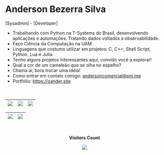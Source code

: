 
<h1> Anderson Bezerra Silva </h1>

[Sysadmin] - [Developer]

- Trabalhando com Python na T-Systems do Brasil, desenvolvendo aplicações e automações. Tratando dados voltados a observabilidade.
- Faço Ciência da Computação na UAM
- Linguagens que costumo utilizar em projetos: C, C++, Shell Script, Python, Lua e Julia. 
- Tenho alguns projetos interessantes aqui, convido você a explorar! 
- Qual a cor de um camaleão que se olha no espelho?
- Chama aí, bora trocar uma idéia!
- Como entrar em contato comigo: andersoncomercial@pm.me
- Portfólio: https://oander.site  
<br> <br>

<div align="center">
 <!--
 <a href="https://github.com/oanderoficial">
  <!–-
<img height="180em" src= "https://github-readme-stats.vercel.app/api?username=oanderoficial&show_icons=true&theme=dark&include_all_commits=true&count_private=true"/>
<img height="180em" src = "https://github-readme-stats.vercel.app/api/top-langs/?username=oanderoficial&layout=compact&langs_count=7&theme=dark" />
  -->
  </div>

 
| ![](http://github-profile-summary-cards.vercel.app/api/cards/stats?username=oanderoficial&theme=github_dark) | ![](http://github-profile-summary-cards.vercel.app/api/cards/repos-per-language?username=oanderoficial&theme=github_dark) | ![](http://github-profile-summary-cards.vercel.app/api/cards/most-commit-language?username=oanderoficial&theme=github_dark) |
| :-: | :-: | :-: |

| ![](http://github-profile-summary-cards.vercel.app/api/cards/profile-details?username=oanderoficial&theme=github_dark) | ![](https://github-readme-streak-stats.herokuapp.com?user=oanderoficial&theme=github-dark&hide_border=true) |
| :-: | :-: |
 
<div align="center">
<br><p align="centre"><b>Visitors Count</b></p>  
<p align="center"><img align="center" src="https://profile-counter.glitch.me/{oanderoficial}/count.svg" /></p> 
<br>
</div>
